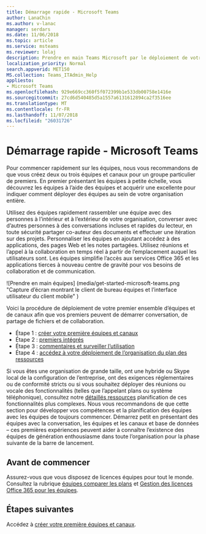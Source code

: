 ```yaml
---
title: Démarrage rapide - Microsoft Teams
author: LanaChin
ms.author: v-lanac
manager: serdars
ms.date: 11/06/2018
ms.topic: article
ms.service: msteams
ms.reviewer: lolaj
description: Prendre en main Teams Microsoft par le déploiement de votre premier équipes et canaux afin de pouvoir créer votre expérience avec les équipes avant de déployer largement au sein de votre organisation.
localization_priority: Normal
search.appverid: MET150
MS.collection: Teams_ITAdmin_Help
appliesto:
- Microsoft Teams
ms.openlocfilehash: 929e669cc360f5f072399b1e533db00758e1416e
ms.sourcegitcommit: 27cd6d540485d5a1557a6131612894ca2f3516ee
ms.translationtype: MT
ms.contentlocale: fr-FR
ms.lasthandoff: 11/07/2018
ms.locfileid: "26031726"
---
```

# <a name="quick-start---microsoft-teams"></a>Démarrage rapide - Microsoft Teams

Pour commencer rapidement sur les équipes, nous vous recommandons de que vous créez deux ou trois équipes et canaux pour un groupe particulier de premiers. En premier présentant les équipes à petite échelle, vous découvrez les équipes à l’aide des équipes et acquérir une excellente pour indiquer comment déployer des équipes au sein de votre organisation entière. 

Utilisez des équipes rapidement rassembler une équipe avec des personnes à l’intérieur et à l’extérieur de votre organisation, converser avec d’autres personnes à des conversations incluses et rapides du lecteur, en toute sécurité partager co-auteur des documents et effectuer une itération sur des projets. Personnaliser les équipes en ajoutant accédez à des applications, des pages Web et les notes partagées. Utilisez réunions et l’appel à la collaboration en temps réel à partir de l’emplacement auquel les utilisateurs sont. Les équipes simplifie l’accès aux services Office 365 et les applications tierces à nouveau centre de gravité pour vos besoins de collaboration et de communication. 

![Prendre en main équipes] (media/get-started-microsoft-teams.png "Capture d’écran montrant le client de bureau équipes et l’interface utilisateur du client mobile" ) 

Voici la procédure de déploiement de votre premier ensemble d’équipes et de canaux afin que vos premiers peuvent de démarrer conversation, de partage de fichiers et de collaboration.

- Étape 1 : [créer votre première équipes et canaux](get-started-with-teams-create-your-first-teams-and-channels.md)
- Étape 2 : [premiers intégrés](get-started-with-teams-onboard-early-adopters.md)
- Étape 3 : [commentaires et surveiller l’utilisation](get-started-with-teams-monitor-usage-and-feedback.md)
- Étape 4 : [accédez à votre déploiement de l’organisation du plan des ressources](get-started-with-teams-resources-for-org-wide-rollout.md)

Si vous êtes une organisation de grande taille, ont une hybride ou Skype local de la configuration de l’entreprise, ont des exigences réglementaires ou de conformité stricts ou si vous souhaitez déployer des réunions ou vocale des fonctionnalités (telles que l’appelant plans ou système téléphonique), consultez notre [détaillés ressources](https://docs.microsoft.com/MicrosoftTeams/Microsoft-Teams) planification de ces fonctionnalités plus complexes. Nous vous recommandons de que cette section pour développer vos compétences et la planification des équipes avec les équipes de toujours commencer. Démarrez petit en présentant des équipes avec la conversation, les équipes et les canaux et base de données &ndash; ces premières expériences peuvent aider à connaître l’existence des équipes de génération enthousiasme dans toute l’organisation pour la phase suivante de la barre de lancement. 

## <a name="before-you-get-started"></a>Avant de commencer

Assurez-vous que vous disposez de licences équipes pour tout le monde. Consultez la rubrique [équipes comparer les plans](https://products.office.com/microsoft-teams/free) et [Gestion des licences Office 365 pour les équipes](office-365-licensing.md). 

## <a name="next-steps"></a>Étapes suivantes
Accédez à [créer votre première équipes et canaux](get-started-with-teams-create-your-first-teams-and-channels.md).
